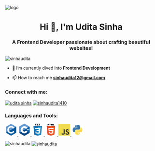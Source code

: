 ![logo](https://github.com/sinhaudita/sinhaudita/blob/main/gbanner.png)
<h1 align="center">Hi 👋, I'm Udita Sinha</h1>
<h3 align="center">A Frontend Developer passionate about crafting beautiful websites!</h3>

<p align="left"> <img src="https://komarev.com/ghpvc/?username=sinhaudita&label=Profile%20views&color=0e75b6&style=flat" alt="sinhaudita" /> </p>

- 🌱 I’m currently dived into **Frontend Development**

- 📫 How to reach me **sinhaudita12@gmail.com**

<h3 align="left">Connect with me:</h3>
<p align="left">
<a href="https://linkedin.com/in/udita sinha" target="blank"><img align="center" src="https://raw.githubusercontent.com/rahuldkjain/github-profile-readme-generator/master/src/images/icons/Social/linked-in-alt.svg" alt="udita sinha" height="30" width="40" /></a>
<a href="https://instagram.com/sinhaudita1410" target="blank"><img align="center" src="https://raw.githubusercontent.com/rahuldkjain/github-profile-readme-generator/master/src/images/icons/Social/instagram.svg" alt="sinhaudita1410" height="30" width="40" /></a>
</p>

<h3 align="left">Languages and Tools:</h3>
<p align="left"> <a href="https://www.cprogramming.com/" target="_blank" rel="noreferrer"> <img src="https://raw.githubusercontent.com/devicons/devicon/master/icons/c/c-original.svg" alt="c" width="40" height="40"/> </a> <a href="https://www.w3schools.com/cpp/" target="_blank" rel="noreferrer"> <img src="https://raw.githubusercontent.com/devicons/devicon/master/icons/cplusplus/cplusplus-original.svg" alt="cplusplus" width="40" height="40"/> </a> <a href="https://www.w3schools.com/css/" target="_blank" rel="noreferrer"> <img src="https://raw.githubusercontent.com/devicons/devicon/master/icons/css3/css3-original-wordmark.svg" alt="css3" width="40" height="40"/> </a> <a href="https://www.w3.org/html/" target="_blank" rel="noreferrer"> <img src="https://raw.githubusercontent.com/devicons/devicon/master/icons/html5/html5-original-wordmark.svg" alt="html5" width="40" height="40"/> </a> <a href="https://developer.mozilla.org/en-US/docs/Web/JavaScript" target="_blank" rel="noreferrer"> <img src="https://raw.githubusercontent.com/devicons/devicon/master/icons/javascript/javascript-original.svg" alt="javascript" width="40" height="40"/> </a> <a href="https://www.python.org" target="_blank" rel="noreferrer"> <img src="https://raw.githubusercontent.com/devicons/devicon/master/icons/python/python-original.svg" alt="python" width="40" height="40"/> </a> </p>

<p><img align="left" src="https://github-readme-stats.vercel.app/api/top-langs?username=sinhaudita&show_icons=true&locale=en&layout=compact" alt="sinhaudita" /></p>

<p>&nbsp;<img align="center" src="https://github-readme-stats.vercel.app/api?username=sinhaudita&show_icons=true&locale=en" alt="sinhaudita" /></p>
